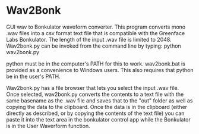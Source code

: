 # Wav2Bonk
GUI wav to Bonkulator waveform converter.
This program converts mono .wav files into a csv format text file that is compatible with the Greenface Labs Bonkulator.
The length of the input .wav file is limited to 2048.
Wav2bonk.py can be invoked from the command line by typing: python wav2bonk.py

python must be in the computer's PATH for this to work. wav2bonk.bat is provided as a convenience to Windows users. This also requires that python be in the user's PATH.

Wav2bonk.py has a file browser that lets you select the input .wav file. Once selected, wav2bonk.py converts the contents to a text file with the same basename as the .wav file and saves that to the "out" folder as well as copying the data to the clipboard.
Once the data is in the clipboard (either directly as described, or by copying the contents of the text file) you can paste it into the text area in the bonkulator control app while the Bonkulator is in the User Waverform function.
